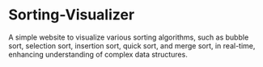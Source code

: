 ﻿# Sorting-Visualizer

A simple website to visualize various sorting algorithms, such as bubble sort, selection sort, insertion sort, quick sort, and merge sort, in real-time, enhancing understanding of complex data structures.

